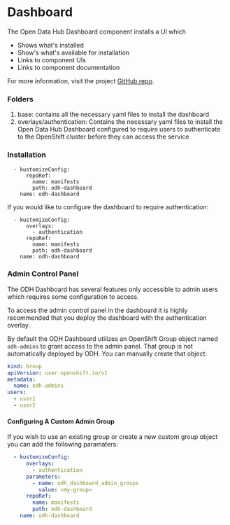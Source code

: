 # Dashboard

The Open Data Hub Dashboard component installs a UI which 

- Shows what's installed
- Show's what's available for installation
- Links to component UIs
- Links to component documentation

For more information, visit the project [GitHub repo](https://github.com/opendatahub-io/odh-dashboard).

### Folders
1. base: contains all the necessary yaml files to install the dashboard
2. overlays/authentication: Contains the necessary yaml files to install the
   Open Data Hub Dashboard configured to require users to authenticate to the
   OpenShift cluster before they can access the service

### Installation
```
  - kustomizeConfig:
      repoRef:
        name: manifests
        path: odh-dashboard
    name: odh-dashboard
```

If you would like to configure the dashboard to require authentication:
```
  - kustomizeConfig:
      overlays:
        - authentication
      repoRef:
        name: manifests
        path: odh-dashboard
    name: odh-dashboard
```

### Admin Control Panel

The ODH Dashboard has several features only accessible to admin users which requires some configuration to access.

To access the admin control panel in the dashboard it is highly recommended that you deploy the dashboard with the authentication overlay.

By default the ODH Dashboard utilizes an OpenShift Group object named `odh-admins` to grant access to the admin panel.  That group is not automatically deployed by ODH.  You can manually create that object:

```yaml
kind: Group
apiVersion: user.openshift.io/v1
metadata:
  name: odh-admins
users:
  - user1
  - user2
```

#### Configuring A Custom Admin Group

If you wish to use an existing group or create a new custom group object you can add the following paramaters:

```yaml
  - kustomizeConfig:
      overlays:
        - authentication
      parameters:
        - name: odh_dashboard_admin_groups
          value: <my-group>
      repoRef:
        name: manifests
        path: odh-dashboard
    name: odh-dashboard
```
